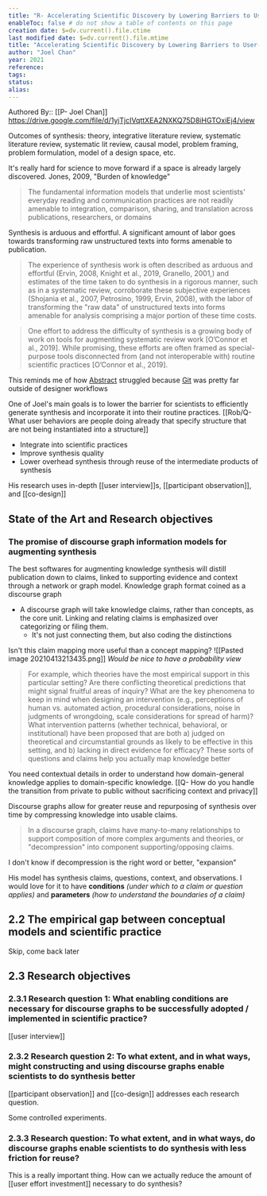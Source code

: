 ```yaml
---
title: "R- Accelerating Scientific Discovery by Lowering Barriers to User-Generated Synthesis of Scientific Literature"
enableToc: false # do not show a table of contents on this page
creation date: $=dv.current().file.ctime
last modified date: $=dv.current().file.mtime
title: "Accelerating Scientific Discovery by Lowering Barriers to User-Generated Synthesis of Scientific Literature"
author: "Joel Chan"
year: 2021
reference: 
tags: 
status: 
alias:
---
```




Authored By:: [[P- Joel Chan]]
https://drive.google.com/file/d/1yjTjcIVqttXEA2NXKQ75D8iHGTOxiEj4/view

Outcomes of synthesis: theory, integrative literature review, systematic literature review, systematic lit review, causal model, problem framing, problem formulation, model of a design space, etc.

It's really hard for science to move forward if a space is already largely discovered. Jones, 2009, "Burden of knowledge"

> The fundamental information models that underlie most scientists' everyday reading and communication practices are not readily amenable to integration, comparison, sharing, and translation across publications, researchers, or domains

Synthesis is arduous and effortful. A significant amount of labor goes towards transforming raw unstructured texts into forms amenable to publication. 

> The experience of synthesis work is often described as arduous and effortful (Ervin, 2008, Knight et al., 2019, Granello, 2001,) and estimates of the time taken to do synthesis in a rigorous manner, such as in a systematic review, corroborate these subjective experiences (Shojania et al., 2007, Petrosino, 1999, Ervin, 2008), with the labor of transforming the "raw data" of unstructured texts into forms amenable for analysis comprising a major portion of these time costs.

> One effort to address the difficulty of synthesis is a growing body of work on tools for augmenting systematic review work [O’Connor et al., 2019]. While promising, these efforts are often framed as special-purpose tools disconnected from (and not interoperable with) routine scientific practices [O’Connor et al., 2019].

This reminds me of how [Abstract](https://www.abstract.com/) struggled because [Git](https://en.wikipedia.org/wiki/Git) was pretty far outside of designer workflows

One of Joel's main goals is to lower the barrier for scientists to efficiently generate synthesis and incorporate it into their routine practices. [[Rob/Q- What user behaviors are people doing already that specify structure that are not being instantiated into a structure]]
- Integrate into scientific practices
- Improve synthesis quality
- Lower overhead synthesis through reuse of the intermediate products of synthesis

His research uses in-depth [[user interview]]s, [[participant observation]], and [[co-design]]

## State of the Art and Research objectives

### The promise of discourse graph information models for augmenting synthesis

The best softwares for augmenting knowledge synthesis will distill publication down to claims, linked to supporting evidence and context through a network or graph model. Knowledge graph format coined as a discourse graph

- A discourse graph will take knowledge claims, rather than concepts, as the core unit. Linking and relating claims is emphasized over categorizing or filing them. 
	- It's not just connecting them, but also coding the distinctions

Isn't this claim mapping more useful than a concept mapping?
![[Pasted image 20210413213435.png]]
*Would be nice to have a probability view*

> For example, which theories have the most empirical support in this particular setting? Are there conflicting theoretical predictions that might signal fruitful areas of inquiry? What are the key phenomena to keep in mind when designing an intervention (e.g., perceptions of human vs. automated action, procedural considerations, noise in judgments of wrongdoing, scale considerations for spread of harm)? What intervention patterns (whether technical, behavioral, or institutional) have been proposed that are both a) judged on theoretical and circumstantial grounds as likely to be effective in this setting, and b) lacking in direct evidence for efficacy?
These sorts of questions and claims help you actually map knowledge better

You need contextual details in order to understand how domain-general knowledge applies to domain-specific knowledge. [[Q- How do you handle the transition from private to public without sacrificing context and privacy]]

Discourse graphs allow for greater reuse and repurposing of synthesis over time by compressing knowledge into usable claims.

> In a discourse graph, claims have many-to-many relationships to support composition of more complex arguments and theories, or "decompression" into component supporting/opposing claims.

I don't know if decompression is the right word or better, "expansion"

His model has synthesis claims, questions, context, and observations. I would love for it to have **conditions** *(under which to a claim or question applies)* and **parameters** *(how to understand the boundaries of a claim)*

## 2.2 The empirical gap between conceptual models and scientific practice
Skip, come back later

##  2.3 Research objectives

### 2.3.1 Research question 1: What enabling conditions are necessary for discourse graphs to be successfully adopted / implemented in scientific practice?

[[user interview]]

### 2.3.2 Research question 2: To what extent, and in what ways, might constructing and using discourse graphs enable scientists to do synthesis better

[[participant observation]] and [[co-design]] addresses each research question.

Some controlled experiments.

### 2.3.3 Research question: To what extent, and in what ways, do discourse graphs enable scientists to do synthesis with less friction for reuse?

This is a really important thing. How can we actually reduce the amount of [[user effort investment]] necessary to do synthesis?